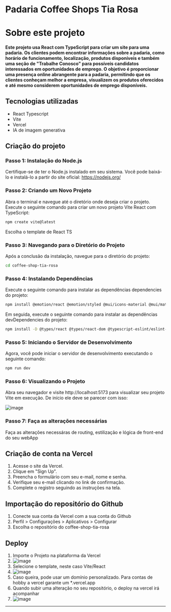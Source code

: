 # Padaria Coffee Shops Tia Rosa

# Sobre este projeto
#### Este projeto usa React com TypeScript para criar um site para uma padaria. Os clientes podem encontrar informações sobre a padaria, como horário de funcionamento, localização, produtos disponíveis e também uma seção de "Trabalhe Conosco" para possíveis candidatos interessados em oportunidades de emprego. O objetivo é proporcionar uma presença online abrangente para a padaria, permitindo que os clientes conheçam melhor a empresa, visualizem os produtos oferecidos e até mesmo considerem oportunidades de emprego disponíveis.

## Tecnologias utilizadas

- React Typescript
- Vite
- Vercel
- IA de imagem generativa

## Criação do projeto

### Passo 1: Instalação do Node.js

Certifique-se de ter o Node.js instalado em seu sistema. Você pode baixá-lo e instalá-lo a partir do site oficial: https://nodejs.org/

### Passo 2: Criando um Novo Projeto
    
Abra o terminal e navegue até o diretório onde deseja criar o projeto.
    Execute o seguinte comando para criar um novo projeto Vite React com TypeScript:
    
```bash
npm create vite@latest
```
Escolha o template de React TS
### Passo 3: Navegando para o Diretório do Projeto

Após a conclusão da instalação, navegue para o diretório do projeto:
```bash
cd coffee-shop-tia-rosa
```

### Passo 4: Instalando Dependências

Execute o seguinte comando para instalar as dependências dependencies do projeto:
```bash
npm install @emotion/react @emotion/styled @mui/icons-material @mui/material framer-motion localforage match-sorter react react-dom react-router-dom sort-by
```
Em seguida, execute o seguinte comando para instalar as dependências devDependencies do projeto:
```bash
npm install -D @types/react @types/react-dom @typescript-eslint/eslint-plugin @typescript-eslint/parser @vitejs/plugin-react eslint eslint-plugin-react-hooks eslint-plugin-react-refresh typescript vite
```
### Passo 5: Iniciando o Servidor de Desenvolvimento

Agora, você pode iniciar o servidor de desenvolvimento executando o seguinte comando:
```bash
npm run dev
```

### Passo 6: Visualizando o Projeto

Abra seu navegador e visite http://localhost:5173 para visualizar seu projeto Vite em execução.
De início ele deve se parecer com isso:

![image](https://github.com/pedroxca/pasticceria/assets/59288641/065f3aca-065c-4c2d-8430-900ade96cdaa)

### Passo 7: Faça as alterações necessárias
Faça as alterações necessáras de routing, estilização e lógica de front-end do seu webApp

## Criação de conta na Vercel
1. Acesse o site da Vercel.
2. Clique em "Sign Up".
3. Preencha o formulário com seu e-mail, nome e senha.
4. Verifique seu e-mail clicando no link de confirmação.
5. Complete o registro seguindo as instruções na tela.

## Importação do repositório do Github

1. Conecte sua conta da Vercel com a sua conta do Github
2. Perfil >  Configurações > Aplicativos > Configurar
3. Escolha o repositório do coffee-shop-tia-rosa 

## Deploy
1. Importe o Projeto na plataforma da Vercel
2. ![image](https://github.com/pedroxca/pasticceria/assets/59288641/39abe318-bdf3-44c1-acc6-1f1672d91709)
3. Selecione o template, neste caso Vite/React
4. ![image](https://github.com/pedroxca/pasticceria/assets/59288641/9558cb2a-7fc6-437a-b430-27fb687fd925)
5. Caso queira, pode usar um domínio personalizado. Para contas de hobby a vercel garante um *.vercel.app
6. Quando subir uma alteração no seu repositório, o deploy na vercel irá acompanhar
7. ![image](https://github.com/pedroxca/pasticceria/assets/59288641/dc5d69e5-017b-46ab-8297-9dee7af7e574)


****
